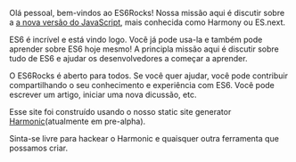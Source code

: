 <!--
layout: post
title: Hello World
date: 2014-05-17T08:18:47.847Z
comments: true
published: true
keywords: JavaScript, ES6
description: Hello world post
categories: JavaScript, ES6
authorName: Jaydson Gomes
authorLink: http://twitter.com/jaydson
authorDescription: Web Carpenter - BrazilJS - http://nasc.io
authorPicture: https://s.gravatar.com/avatar/572696200604e59baa59ee90d61f7d02?s=80
-->
Olá pessoal, bem-vindos ao ES6Rocks!
Nossa missão aqui é discutir sobre a [a nova versão do JavaScript](http://wiki.ecmascript.org/doku.php?id=harmony:specification_drafts), mais conhecida como Harmony ou ES.next.<!--more-->

ES6 é incrível e está vindo logo.
Você já pode usa-la e também pode aprender sobre ES6 hoje mesmo!
A principla missão aqui é discutir sobre tudo de ES6 e ajudar os desenvolvedores a começar a aprender.

O ES6Rocks é aberto para todos.
Se você quer ajudar, você pode contribuir compartilhando o seu conhecimento e experiência com ES6.
Você pode escrever um artigo, iniciar uma nova dicussão, etc.

Esse site foi construído usando o nosso static site generator [Harmonic](https://github.com/es6rocks/harmonic/)(atualmente em pre-alpha).

Sinta-se livre para hackear o Harmonic e quaisquer outra ferramenta que possamos criar.

